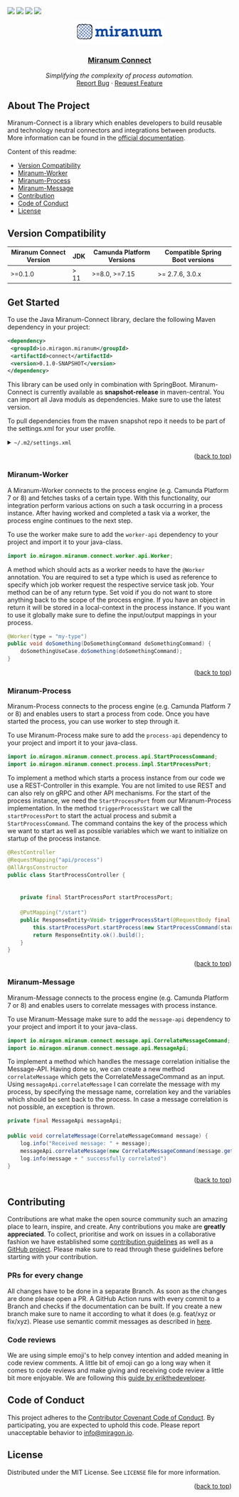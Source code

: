 ![](https://img.shields.io/badge/Compatible%20with-Camunda%20Platform%207-blue)
![](https://img.shields.io/badge/Compatible%20with-Camunda%20Platform%208-blue)
![](https://img.shields.io/bower/l/bootstrap)
![](https://img.shields.io/github/issues/FlowSquad/miranum)

<div align="center">
    <a href="#">
        <img src="/images/logo_blau.png" alt="Logo" height="50">
    </a>
    <h3><a href="https://miranum.com/">Miranum Connect</a></h3>
    <p>
        <i>Simplifying the complexity of process automation.</i>
        <br />
        <a href="https://github.com/flowsquad/miranum/issues">Report Bug</a>
        ·
        <a href="https://github.com/flowsquad/miranum/issues">Request Feature</a>
    </p>
</div>

## About The Project
Miranum-Connect is a library which enables developers to build reusable and technology neutral connectors and integrations between products.
More information can be found in the [official documentation](https://miranum.com/docs/components/miranum-connect/intro-miranum-connect).

Content of this readme:
* [Version Compatibility](#version-compatibility)
* [Miranum-Worker](#miranum-worker)
* [Miranum-Process](#miranum-process)
* [Miranum-Message](#miranum-message)
* [Contribution](#contributing)
* [Code of Conduct](#code-of-conduct)
* [License](#license)

## Version Compatibility
| Miranum Connect Version | JDK  | Camunda Platform Versions | Compatible Spring Boot versions  |
|-------------------------|------|---------------------------|----------------------------------|
| >=0.1.0                 | > 11 | >=8.0, >=7.15             | >= 2.7.6, 3.0.x                  |

## Get Started
To use the Java Miranum-Connect library, declare the following Maven dependency in your project:

```xml
<dependency>
 <groupId>io.miragon.miranum</groupId>
 <artifactId>connect</artifactId>
 <version>0.1.0-SNAPSHOT</version>
</dependency>
```

This library can be used only in combination with SpringBoot. Miranum-Connect is currently available as **snapshot-release** in maven-central.
You can import all Java moduls as dependencies. Make sure to use the latest version.

To pull dependencies from the maven snapshot repo it needs to be part of the settings.xml for your user profile.
<details>
  <summary><code>~/.m2/settings.xml</code></summary>

   ``` xml
   <?xml version="1.0" encoding="UTF-8"?>
   <settings xmlns="http://maven.apache.org/SETTINGS/1.0.0" xmlns:xsi="http://www.w3.org/2001/XMLSchema-instance" xsi:schemaLocation="http://maven.apache.org/SETTINGS/1.0.0 https://maven.apache.org/xsd/settings-1.0.0.xsd">
      <localRepository />
      <interactiveMode />
      <offline />
      <pluginGroups />
      <servers />
      <mirrors />
      <proxies />
      <profiles>
         <profile>
            <id>allow-snapshots</id>
            <activation>
               <activeByDefault>true</activeByDefault>
            </activation>
            <repositories>
               <repository>
                  <id>snapshots-repo</id>
                  <url>https://s01.oss.sonatype.org/content/repositories/snapshots</url>
                  <releases>
                     <enabled>false</enabled>
                  </releases>
                  <snapshots>
                     <enabled>true</enabled>
                  </snapshots>
               </repository>
            </repositories>
         </profile>
      </profiles>
      <activeProfiles />
   </settings>
   ```
</details>
<p align="right">(<a href="#top">back to top</a>)</p>

### Miranum-Worker
A Miranum-Worker connects to the process engine (e.g. Camunda Platform 7 or 8) and fetches tasks of a certain type. With
this functionality, our integration perform various actions on such a task occurring in a process instance.
After having worked and completed a task via a worker, the process engine continues to the next step.

To use the worker make sure to add the `worker-api` dependency to your project and import it to your java-class.
```java
import io.miragon.miranum.connect.worker.api.Worker;
```

A method which should acts as a worker needs to have the `@Worker` annotation. You are required to set a type which is used
as reference to specify which job worker request the respective service task job.
Your method can be of any return type. Set void if you do not want to store anything back to the scope of the process engine.
If you have an object in return it will be stored in a local-context in the process instance. If you want to use it globally
make sure to define the input/output mappings in your process.

```java
@Worker(type = "my-type") 
public void doSomething(DoSomethingCommand doSomethingCommand) {
    doSomethingUseCase.doSomething(doSomethingCommand);
}
```
<p align="right">(<a href="#top">back to top</a>)</p>


### Miranum-Process
Miranum-Process connects to the process engine (e.g. Camunda Platform 7 or 8) and enables users to start a process from
code. Once you have started the process, you can use worker to step through it.

To use Miranum-Process make sure to add the `process-api` dependency to your project and import it to your java-class.
```java
import io.miragon.miranum.connect.process.api.StartProcessCommand;
import io.miragon.miranum.connect.process.impl.StartProcessPort;
```

To implement a method which starts a process instance from our code we use a REST-Controller in this example.  You are not
limited to use REST and can also rely on gRPC and other API mechanisms.
For the start of the process instance, we need the `StartProcessPort` from our Miranum-Process implementation.
In the method `triggerProcessStart` we call the `startProcessPort` to start the actual process and submit a `StartProcessCommand`.
The command contains the key of the process which we want to start as well as possible variables which we want to
initialize on startup of the process instance.

```java
@RestController
@RequestMapping("api/process")
@AllArgsConstructor
public class StartProcessController {


    private final StartProcessPort startProcessPort;

    @PutMapping("/start")
    public ResponseEntity<Void> triggerProcessStart(@RequestBody final StartProcessRequestDto startProcessRequestDto) {
        this.startProcessPort.startProcess(new StartProcessCommand(startProcessRequestDto.getProcessKey(), startProcessRequestDto.getVariables()));
        return ResponseEntity.ok().build();
    }
}
```
<p align="right">(<a href="#top">back to top</a>)</p>


### Miranum-Message
Miranum-Message connects to the process engine (e.g. Camunda Platform 7 or 8) and enables users to correlate messages with
process instance.

To use Miranum-Message make sure to add the `message-api` dependency to your project and import it to your java-class.
```java
import io.miragon.miranum.connect.message.api.CorrelateMessageCommand;
import io.miragon.miranum.connect.message.api.MessageApi;
```
To implement a method which handles the message correlation initialise
the Message-API. Having done so, we can create a new method `correlateMessage` which gets the CorrelateMessageCommand as an input.
Using `messageApi.correlateMessage` I can correlate the message with my process, by specifying the message name, correlation key
and the variables which should be sent back to the process.
In case a message correlation is not possible, an exception is thrown.

```java
private final MessageApi messageApi;
    
public void correlateMessage(CorrelateMessageCommand message) {
    log.info("Received message: " + message);
    messageApi.correlateMessage(new CorrelateMessageCommand(message.getName(), message.getKey(), Map.of(message.getVariables())));
    log.info(message + " successfully correlated")
}
```
<p align="right">(<a href="#top">back to top</a>)</p>


## Contributing
Contributions are what make the open source community such an amazing place to learn, inspire, and create. Any
contributions you make are **greatly appreciated**.
To collect, prioritise and work on issues in a collaborative fashion we have established some [contribution guidelines](https://miranum.com/docs/components/contributing) as well as a [GitHub project](https://github.com/orgs/FlowSquad/projects/9).
Please make sure to read through these guidelines before starting with your contribution.

### PRs for every change
All changes have to be done in a separate Branch. As soon as the changes are done please open a PR. A GitHub Action runs
with every commit to a Branch and checks if the documentation can be built. If you create a new branch make sure to name it according
to what it does (e.g. feat/xyz or fix/xyz). Please use semantic commit messages as described in [here](https://gist.github.com/joshbuchea/6f47e86d2510bce28f8e7f42ae84c716).

### Code reviews
We are using simple emoji's to help convey intention and added meaning in code review comments. A little bit of emoji can
go a long way when it comes to code reviews and make giving and receiving code review a little bit more enjoyable.
We are following this [guide by erikthedeveloper](https://github.com/erikthedeveloper/code-review-emoji-guide).

## Code of Conduct
This project adheres to the [Contributor Covenant Code of Conduct](./CODE_OF_CONDUCT.md). By participating, you are expected to uphold this code.
Please report unacceptable behavior to info@miragon.io.

## License
Distributed under the MIT License. See `LICENSE` file for more information.
<p align="right">(<a href="#top">back to top</a>)</p>

